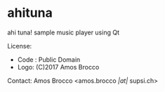 # ahituna
ahi tuna! sample music player using Qt

License: 
  - Code : Public Domain
  - Logo: (C)2017 Amos Brocco
  
Contact:
  Amos Brocco <amos.brocco _|at|_ supsi.ch>
